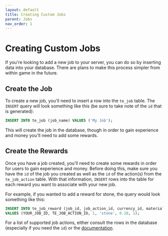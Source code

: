 ```yaml
---
layout: default
title: Creating Custom Jobs
parent: Jobs
nav_order: 1
---
```


# Creating Custom Jobs

If you're looking to add a new job to your server, you can do so by inserting data into your database. There are plans to make this process simpler from within game in the future.

## Create the Job

To create a new job, you'll need to insert a row into the `te_job` table. The `INSERT` query will look something like this (be sure to take note of the `id` that is generated):

```sql
INSERT INTO te_job (job_name) VALUES ('My Job');
```

This will create the job in the database, though in order to gain experience and money you'll need to add some rewards.

## Create the Rewards

Once you have a job created, you'll need to create some rewards in order for users to gain experience and money. Before doing this, make sure you have the `id` of the job you created as well as the `id` of the action(s) from the `te_job_action` table. With that information, `INSERT` rows into the table for each reward you want to associate with your new job.

For example, if you wanted to add a reward for stone, the query would look something like this:

```sql
INSERT INTO te_job_reward (job_id, job_action_id, currency_id, material, money, experience)
VALUES (YOUR_JOB_ID, TE_JOB_ACTION_ID, 1, 'stone', 0.10, 1);
```

For a list of supported job actions, either consult the rows in the database (especially if you need the `id`) or the [documentation](https://ericgrandt.github.io/TotalEconomy/jobs/#job-action).